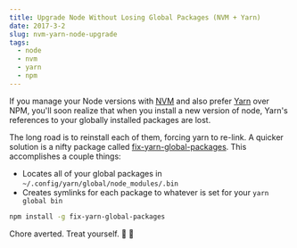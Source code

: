 ```yaml
---
title: Upgrade Node Without Losing Global Packages (NVM + Yarn)
date: 2017-3-2
slug: nvm-yarn-node-upgrade
tags:
  - node
  - nvm
  - yarn
  - npm
---
```


If you manage your Node versions with [NVM](https://github.com/creationix/nvm) and also prefer [Yarn](https://yarnpkg.com/en/) over NPM, you'll soon realize that when you install a new version of node, Yarn's references to your globally installed packages are lost.

The long road is to reinstall each of them, forcing yarn to re-link. A quicker solution is a nifty package called [fix-yarn-global-packages](https://www.npmjs.com/package/fix-yarn-global-packages). This accomplishes a couple things:
- Locates all of your global packages in `~/.config/yarn/global/node_modules/.bin`
- Creates symlinks for each package to whatever is set for your `yarn global bin`

```bash
npm install -g fix-yarn-global-packages
```

Chore averted. Treat yourself. 🍺 🌮
